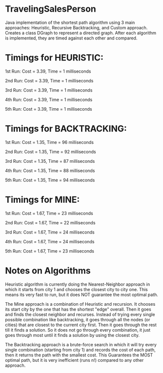 # TravelingSalesPerson
Java implementation of the shortest path algorithm using 3 main approaches: Heuristic, Recursive Backtracking, and Custom approach. Creates a class DGraph to represent a directed graph.
After each algorithm is implemented, they are timed against each other and compared.

# Timings for HEURISTIC:

1st Run: Cost = 3.39, Time = 1 milliseconds

2nd Run: Cost = 3.39, Time = 1 milliseconds

3rd Run: Cost = 3.39, Time = 1 milliseconds

4th Run: Cost = 3.39, Time = 1 milliseconds

5th Run: Cost = 3.39, Time = 1 milliseconds

# Timings for BACKTRACKING:

1st Run: Cost = 1.35, Time = 96 milliseconds

2nd Run: Cost = 1.35, Time = 92 milliseconds

3rd Run: Cost = 1.35, Time = 87 milliseconds

4th Run: Cost = 1.35, Time = 88 milliseconds

5th Run: Cost = 1.35, Time = 94 milliseconds

# Timings for MINE:

1st Run: Cost = 1.67, Time = 23 milliseconds

2nd Run: Cost = 1.67, Time = 22 milliseconds

3rd Run: Cost = 1.67, Time = 24 milliseconds

4th Run: Cost = 1.67, Time = 24 milliseconds

5th Run: Cost = 1.67, Time = 23 milliseconds


# Notes on Algorithms
Heuristic algorithm is currently doing the Nearest-Neighbor approach in which it starts
from city 1 and chooses the closest city to city one. This means its very fast to run,
but it does NOT guarantee the most optimal path.

The Mine approach is a combination of Heuristic and recursion. It chooses its start city
by the one that has the shortest "edge" overall. Then it goes and finds the closest
neighbor and recurses. Instead of trying every single possible combination like backtracking,
it goes through all the nodes (or cities) that are closest to the current city first. Then
it goes through the rest till it finds a solution. So it does not go through every
combination, it just goes through most until it finds a solution by using the closest city.

The Backtracking approach is a brute-force search in which it will try every single
combination (starting from city 1) and records the cost of each path, then it returns
the path with the smallest cost. This Guarantees the MOST optimal path, but it is very
inefficient (runs n!) compared to any other approach.
